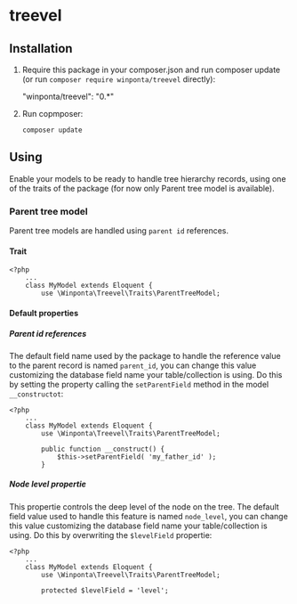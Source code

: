 # treevel

## Installation

1. Require this package in your composer.json and run composer update (or run `composer require winponta/treevel` directly):

    "winponta/treevel": "0.*"

2. Run copmposer:

    `composer update`


## Using

Enable your models to be ready to handle tree hierarchy records, using one of the traits of the package (for now only Parent tree model is available).

### Parent tree model

Parent tree models are handled using `parent id` references.

#### Trait

    <?php
        ...
        class MyModel extends Eloquent {
            use \Winponta\Treevel\Traits\ParentTreeModel;

#### Default properties

##### Parent id references

The default field name used by the package to handle the reference value to the parent record is named `parent_id`, you can change this value customizing the database field name your table/collection is using. Do this by setting the property calling the `setParentField` method in the model `__constructot`:

    <?php
        ...
        class MyModel extends Eloquent {
            use \Winponta\Treevel\Traits\ParentTreeModel;

            public function __construct() {
                $this->setParentField( 'my_father_id' );
            }

##### Node level propertie

This propertie controls the deep level of the node on the tree. The default field value used to handle this feature is named `node_level`, you can change this value customizing the database field name your table/collection is using. Do this by overwriting the `$levelField` propertie:

    <?php
        ...
        class MyModel extends Eloquent {
            use \Winponta\Treevel\Traits\ParentTreeModel;

            protected $levelField = 'level';

